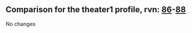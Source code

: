 ## Comparison for the theater1 profile, rvn: [86](https://github.com/PRO100KatYT/FortniteProfileRevisions/tree/main/profiles/theater1/86%20theater1.json)-[88](https://github.com/PRO100KatYT/FortniteProfileRevisions/tree/main/profiles/theater1/88%20theater1.json)

No changes
